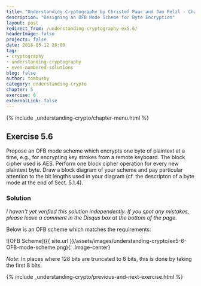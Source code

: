 ```yaml
---
title: "Understanding Cryptography by Christof Paar and Jan Pelzl - Chapter 5 Solutions - Ex5.6"
description: "Designing an OFB Mode Scheme for Byte Encryption"
layout: post
redirect_from: /understanding-cryptography-ex5.6/
headerImage: false
projects: false
date: 2018-05-12 20:00
tag:
- cryptography
- understanding-cryptography
- even-numbered-solutions
blog: false
author: tombusby
category: understanding-crypto
chapter: 5
exercise: 6
externalLink: false
---
```


{% include _understanding-crypto/chapter-menu.html %}

## Exercise 5.6

Propose an OFB mode scheme which encrypts one byte of plaintext at a time, e.g., for encrypting key strokes from a remote keyboard. The block cipher used is AES. Perform one block cipher operation for every new plaintext byte. Draw a block diagram of your scheme and pay particular attention to the bit lengths used in your diagram (cf. the descripton of a byte mode at the end of Sect. 5.1.4).

### Solution

*I haven't yet verified this solution independently. If you spot any mistakes, please leave a comment in the Disqus box at the bottom of the page.*

Below is an OFB scheme which matches the requirements:

![OFB Scheme]({{ site.url }}/assets/images/understanding-crypto/ex5-6-OFB-mode-scheme.png){: .image-center}

*Note*: In places where 128 bits are truncated to 8 bits, this is done by taking the first 8 bits.

{% include _understanding-crypto/previous-and-next-exercise.html %}
